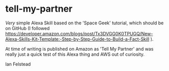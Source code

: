 # tell-my-partner
*Very* simple Alexa Skill based on the 'Space Geek' tutorial, which should be on GitHub (I followed https://developer.amazon.com/blogs/post/Tx3DVGG0K0TPUGQ/New-Alexa-Skills-Kit-Template:-Step-by-Step-Guide-to-Build-a-Fact-Skill ).

At time of writing is published on Amazon as 'Tell My Partner' and was really just a quick test of this Alexa thing and AWS out of curiosity.

Ian Felstead
